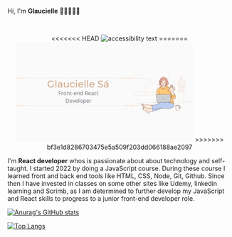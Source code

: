Hi, I'm **Glaucielle** 👋🏼👩🏻‍💻

<br/>

<p align="center">
<<<<<<< HEAD
  <img src="/assets/images/glaucielleCard.jpg" width="600" height="200" alt="accessibility text">
=======

  <img src="/assets/images/glaucielleCard.png" width="400px" alt="accessibility text">
>>>>>>> bf3e1d8286703475e5a509f203dd066188ae2097
</p>

I'm **React developer** whos is passionate about about technology and self-taught. I started 2022 by doing a JavaScript course. During these course I learned front and back end tools like HTML, CSS, Node, Git, Github. Since then I have invested in classes on some other sites like Udemy, linkedin learning and Scrimb, as I am determined to further develop my JavaScript and React skills to progress to a junior front-end developer role.

[![Anurag's GitHub stats](https://github-readme-stats.vercel.app/api?username=glauciellesa)](https://github.com/anuraghazra/github-readme-stats)

[![Top Langs](https://github-readme-stats.vercel.app/api/top-langs/?username=anuraghazra&layout=compact)](https://github.com/anuraghazra/github-readme-stats)
